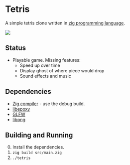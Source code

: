 # Tetris 

A simple tetris clone written in
[zig programming language](https://github.com/andrewrk/zig).

![](http://i.imgur.com/yowEnE2.png)

## Status

 * Playable game. Missing features:
   - Speed up over time
   - Display ghost of where piece would drop
   - Sound effects and music

## Dependencies

 * [Zig compiler](https://github.com/andrewrk/zig) - use the debug build.
 * [libepoxy](https://github.com/anholt/libepoxy)
 * [GLFW](http://www.glfw.org/)
 * [libpng](http://www.libpng.org/pub/png/libpng.html)

## Building and Running

 0. Install the dependencies.
 0. `zig build src/main.zig`
 0. `./tetris`
